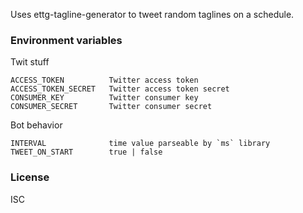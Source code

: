 Uses ettg-tagline-generator to tweet random taglines on a schedule.

### Environment variables
Twit stuff

    ACCESS_TOKEN          Twitter access token
    ACCESS_TOKEN_SECRET   Twitter access token secret
    CONSUMER_KEY          Twitter consumer key
    CONSUMER_SECRET       Twitter consumer secret

Bot behavior

    INTERVAL              time value parseable by `ms` library
    TWEET_ON_START        true | false

### License
ISC
